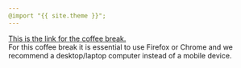 ```yaml
---
@import "{{ site.theme }}";
---
```


<a href="https://gather.town/app/gydS2CrSzdjNziPC/ZORP">This is the link for the coffee break.</a><br>
For this coffee break it is essential to use Firefox or Chrome and we recommend a desktop/laptop computer instead of a mobile device.
